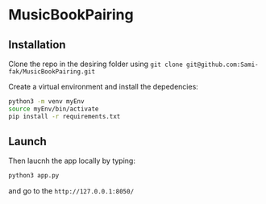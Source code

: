 # MusicBookPairing

## Installation

Clone the repo in the desiring folder using `git clone git@github.com:Sami-fak/MusicBookPairing.git`

Create a virtual environment and install the depedencies:

```bash
python3 -m venv myEnv
source myEnv/bin/activate
pip install -r requirements.txt
```

## Launch

Then laucnh the app locally by typing:

```bash
python3 app.py
```

and go to the `http://127.0.0.1:8050/`